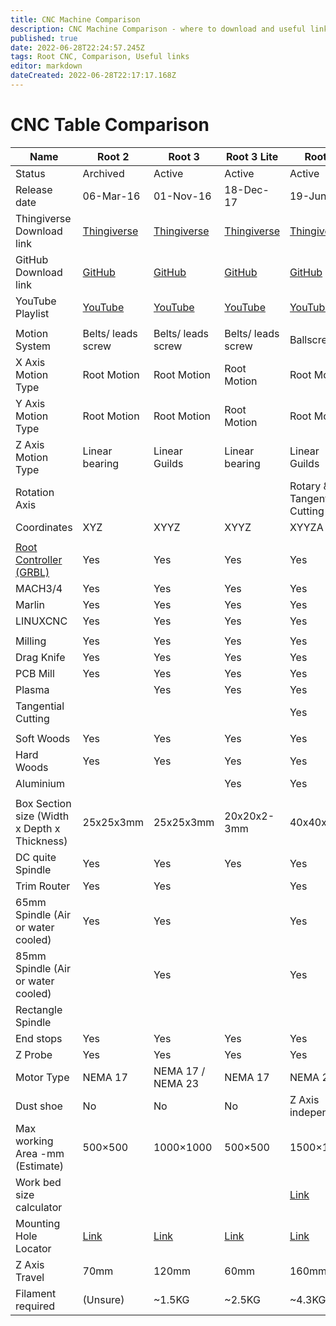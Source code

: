 ```yaml
---
title: CNC Machine Comparison
description: CNC Machine Comparison - where to download and useful links
published: true
date: 2022-06-28T22:24:57.245Z
tags: Root CNC, Comparison, Useful links
editor: markdown
dateCreated: 2022-06-28T22:17:17.168Z
---
```

# CNC Table Comparison
|                     Name                     |       Root 2       |       Root 3       |    Root 3 Lite     |           Root 4            |            Root 4 Lite            |
|----------------------------------------------|--------------------|--------------------|--------------------|-----------------------------|-----------------------------------|
| Status                                       | Archived           | Active             | Active             | Active                      | Active                            |
| Release date                                 | 06-Mar-16          | 01-Nov-16          | 18-Dec-17          | 19-Jun-20                   | 28-Apr-21                         |
| Thingiverse Download link                    | [Thingiverse](https://www.thingiverse.com/thing:1001437)        | [Thingiverse](https://www.thingiverse.com/thing:1750276)        | [Thingiverse](https://www.thingiverse.com/thing:2719388)        | [Thingiverse](https://www.thingiverse.com/thing:4592545)                 | Thingiverse                       |
| GitHub Download link                         | [GitHub](https://github.com/RootCNC/Root-2-CNC)             | [GitHub](https://github.com/RootCNC/Root-3-CNC)             | [GitHub](https://github.com/RootCNC/Root-3-Lite-CNC)             | [GitHub](https://github.com/RootCNC/Root-4-CNC)                      | [GitHub](https://github.com/RootCNC/Root_4_Lite)                            |
| YouTube Playlist                             | [YouTube](https://youtube.com/playlist?list=PL5hghy18PulU0-F_gzihovUwgWx6q6PMu)            | [YouTube](https://youtube.com/playlist?list=PL5hghy18PulWahNTYJ5U9uzd7b4gYzUDA)            | [YouTube](https://youtube.com/playlist?list=PL5hghy18PulWPo6cQd6N7WnEv9tpS6zwJ)            | [YouTube](https://youtube.com/playlist?list=PL5hghy18PulVg32wy-1MEhWfZ8jwUhdpq)                     | [YouTube](https://youtube.com/playlist?list=PL5hghy18PulX9MyN64B8OuvGNHgI-aDYn)                           |
|                                              |                    |                    |                    |                             |                                   |
| Motion System                                | Belts/ leads screw | Belts/ leads screw | Belts/ leads screw | Ballscrew                   | Ballscrew                         |
| X Axis Motion Type                           | Root Motion        | Root Motion        | Root Motion        | Root Motion                 | Root Motion                       |
| Y Axis Motion Type                           | Root Motion        | Root Motion        | Root Motion        | Root Motion                 | Root Motion                       |
| Z Axis Motion Type                           | Linear bearing     | Linear Guilds      | Linear bearing     | Linear Guilds               | Linear Guilds                     |
| Rotation Axis                                |                    |                    |                    | Rotary & Tangential Cutting | Rotary & Tangential Cutting       |
| Coordinates                                  | XYZ                | XYYZ               | XYYZ               | XYYZA                       | XYYZ                              |
|                                              |                    |                    |                    |                             |                                   |
| [Root Controller (GRBL)](https://github.com/RootCNC/Root-Controller-ISO)                       | Yes                | Yes                | Yes                | Yes                         | Yes                               |
| MACH3/4                                      | Yes                | Yes                | Yes                | Yes                         | Yes                               |
| Marlin                                       | Yes                | Yes                | Yes                | Yes                         | Yes                               |
| LINUXCNC                                     | Yes                | Yes                | Yes                | Yes                         | Yes                               |
|                                              |                    |                    |                    |                             |                                   |
| Milling                                      | Yes                | Yes                | Yes                | Yes                         | Yes                               |
| Drag Knife                                   | Yes                | Yes                | Yes                | Yes                         | Yes                               |
| PCB Mill                                     | Yes                | Yes                | Yes                | Yes                         | Yes                               |
| Plasma                                       |                    | Yes                | Yes                | Yes                         | Yes                               |
| Tangential Cutting                           |                    |                    |                    | Yes                         | Yes                               |
|                                              |                    |                    |                    |                             |                                   |
| Soft Woods                                   | Yes                | Yes                | Yes                | Yes                         | Yes                               |
| Hard Woods                                   | Yes                | Yes                | Yes                | Yes                         | Yes                               |
| Aluminium                                    |                    |                    | Yes                | Yes                         | Yes                               |
|                                              |                    |                    |                    |                             |                                   |
| Box Section size (Width x Depth x Thickness) | 25x25x3mm          | 25x25x3mm          | 20x20x2-3mm        | 40x40x4mm                   | 20x20x2-3mm                       |
| DC quite Spindle                             | Yes                | Yes                | Yes                | Yes                         |                                   |
| Trim Router                                  | Yes                | Yes                |                    | Yes                         |                                   |
| 65mm Spindle (Air or water cooled)           | Yes                | Yes                |                    | Yes                         | Yes                               |
| 85mm Spindle (Air or water cooled)           |                    | Yes                |                    | Yes                         |                                   |
| Rectangle Spindle                            |                    |                    |                    |                             |                                   |
| End stops                                    | Yes                | Yes                | Yes                | Yes                         | Yes                               |
| Z Probe                                      | Yes                | Yes                | Yes                | Yes                         | Yes                               |
| Motor Type                                   | NEMA 17            | NEMA 17 / NEMA 23  | NEMA 17            | NEMA 23                     | NEMA 17                           |
| Dust shoe                                    | No                 | No                 | No                 | Z Axis independent          | Z Axis dependent                  |
| Max working Area -mm (Estimate)              | 500×500            | 1000×1000          | 500×500            | 1500×1500                   | 500×500 (220×280 as per my build) |
| Work bed size calculator                     | 					|					 |					  | [Link](https://github.com/RootCNC/Root-4-CNC/blob/master/Working%20Area.xlsx)                        | [Link](https://github.com/RootCNC/Root_4_Lite/blob/main/Working%20Area.xlsx)                              |
| Mounting Hole Locator                        | [Link](https://rootcnc.com/baseboard-mounting-location/)               | [Link](https://rootcnc.com/baseboard-mounting-location/)| [Link](https://rootcnc.com/baseboard-mounting-location/)| [Link](https://rootcnc.com/baseboard-mounting-location/)| [Link](https://rootcnc.com/baseboard-mounting-location/)|
| Z Axis Travel                                | 70mm               | 120mm              | 60mm               | 160mm                       | 60mm                              |
| Filament required                            | (Unsure)           | ~1.5KG             | ~2.5KG             | ~4.3KG                      | 1.4KG                             |

